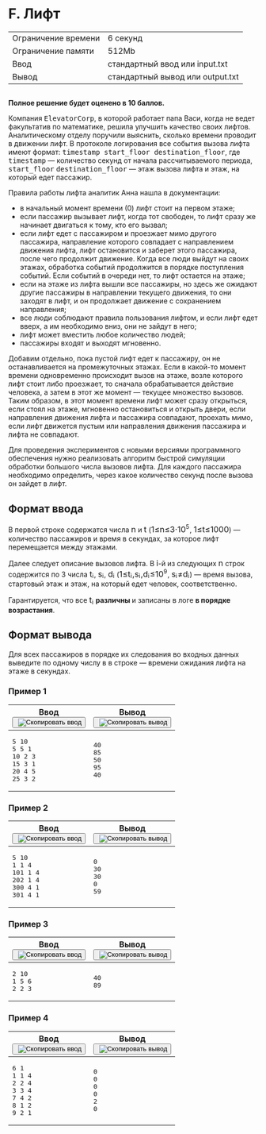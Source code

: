 <div class="problem__statement text" data-bem="{&quot;problem__statement&quot;:{}}">
<div class="problem-statement">
   <div class="header">
      <h1 class="title">F. Лифт</h1>
      <table>
         <tbody><tr class="time-limit">
            <td class="property-title">Ограничение времени</td>
            <td>6&nbsp;секунд</td>
         </tr>
         <tr class="memory-limit">
            <td class="property-title">Ограничение памяти</td>
            <td>512Mb</td>
         </tr>
         <tr class="input-file">
            <td class="property-title">Ввод</td>
            <td colspan="1">стандартный ввод или input.txt</td>
         </tr>
         <tr class="output-file">
            <td class="property-title">Вывод</td>
            <td colspan="1">стандартный вывод или output.txt</td>
         </tr>
      </tbody></table>
   </div>
   <h2></h2>
   <div class="legend">
      <!--l. 48-->
      <p style="text-indent: 0em;"><span style="font-weight: bold;">Полное решение будет оценено в 10 баллов.</span><!--l. 50-->
      </p><p style="text-indent: 0em;">Компания <span style="font-family: monospace;">ElevatorCorp</span>, в которой работает папа
      Васи, когда не ведет факультатив по математике, решила улучшить качество своих лифтов. Аналитическому отделу поручили выяснить,
      сколько времени проводит в движении лифт. В протоколе логирования все события вызова лифта имеют формат: <span style="font-family:
      monospace;">timestamp start_floor destination_floor</span>, где <span style="font-family: monospace;">timestamp</span>&nbsp;—
      количество секунд от начала рассчитываемого периода, <span style="font-family: monospace;">start_floor</span> <span style="font-family:
      monospace;">destination_floor</span>&nbsp;— этаж вызова лифта и этаж, на который едет пассажир. <!--l. 52-->
      </p><p style="text-indent: 0em;">Правила работы лифта аналитик Анна нашла в документации: </p><ul>
      <li>в начальный момент времени (0) лифт стоит на первом этаже; </li>
      <li>если пассажир вызывает лифт, когда тот свободен, то лифт сразу же начинает двигаться к тому, кто его вызвал; </li>
      <li>если лифт едет с пассажиром и проезжает мимо другого пассажира, направление которого совпадает с направлением движения
      лифта, лифт остановится и заберет этого пассажира, после чего продолжит движение. Когда все люди выйдут на своих этажах, обработка
      событий продолжится в порядке поступления событий. Если событий в очереди нет, то лифт остается на этаже; </li>
      <li>если на этаже из лифта вышли все пассажиры, но здесь же ожидают другие пассажиры в направлении текущего движения, то они
      заходят в лифт, и он продолжает движение с сохранением направления; </li>
      <li>все люди соблюдают правила пользования лифтом, и если лифт едет вверх, а им необходимо вниз, они не зайдут в него; </li>
      <li>лифт может вместить любое количество людей; </li>
      <li>пассажиры входят и выходят мгновенно.</li>
      </ul>
      <!--l. 63-->
      <p style="text-indent: 0em;">Добавим отдельно, пока пустой лифт едет к пассажиру, он не останавливается на промежуточных этажах.
      Если в какой-то момент времени одновременно происходит вызов на этаже, возле которого лифт стоит либо проезжает, то сначала
      обрабатывается действие человека, а затем в этот же момент&nbsp;— текущее множество вызовов. Таким образом, в этот момент
      времени лифт может сразу открыться, если стоял на этаже, мгновенно остановиться и открыть двери, если направления движения
      лифта и пассажира совпадают, проехать мимо, если лифт движется пустым или направления движения пассажира и лифта не совпадают.
      <!--l. 65-->
      </p><p style="text-indent: 0em;">Для проведения экспериментов с новыми версиями программного обеспечения нужно реализовать
      алгоритм быстрой симуляции обработки большого числа вызовов лифта. Для каждого пассажира необходимо определить, через какое
      количество секунд после вызова он зайдет в лифт. </p>
      <p></p>
      <p></p>
      <p></p>
      <p></p>

   </div>
   <h2>Формат ввода</h2>
   <div class="input-specification">
      <!--l. 71-->
      <p style="text-indent: 0em;">В первой строке содержатся числа <!--l. 71--><span class="MathJax_Preview" style="color: inherit; display: none;"></span><span id="MathJax-Element-1-Frame" class="mjx-chtml MathJax_CHTML" tabindex="0" style="font-size: 117%;"><span id="MJXc-Node-1" class="mjx-math" style="text-indent: 0em;"><span id="MJXc-Node-2" class="mjx-mrow"><span id="MJXc-Node-3" class="mjx-mi"><span class="mjx-char MJXc-TeX-math-I" style="padding-top: 0.247em; padding-bottom: 0.308em;">n</span></span></span></span></span><script type="math/mml" id="MathJax-Element-1"><math display="inline" style="text-indent: 0em;" xmlns="http://www.w3.org/1998/Math/MathML"><mi>n</mi></math></script> и <!--l. 71--><span class="MathJax_Preview" style="color: inherit; display: none;"></span><span id="MathJax-Element-2-Frame" class="mjx-chtml MathJax_CHTML" tabindex="0" style="font-size: 117%;"><span id="MJXc-Node-4" class="mjx-math" style="text-indent: 0em;"><span id="MJXc-Node-5" class="mjx-mrow"><span id="MJXc-Node-6" class="mjx-mi"><span class="mjx-char MJXc-TeX-math-I" style="padding-top: 0.43em; padding-bottom: 0.308em;">t</span></span></span></span></span><script type="math/mml" id="MathJax-Element-2"><math display="inline" style="text-indent: 0em;" xmlns="http://www.w3.org/1998/Math/MathML"><mi>t</mi></math></script> (<!--l. 71--><span class="MathJax_Preview" style="color: inherit; display: none;"></span><span id="MathJax-Element-3-Frame" class="mjx-chtml MathJax_CHTML" tabindex="0" style="font-size: 117%;"><span id="MJXc-Node-7" class="mjx-math" style="text-indent: 0em;"><span id="MJXc-Node-8" class="mjx-mrow"><span id="MJXc-Node-9" class="mjx-mn"><span class="mjx-char MJXc-TeX-main-R" style="padding-top: 0.369em; padding-bottom: 0.369em;">1</span></span><span id="MJXc-Node-10" class="mjx-mo MJXc-space3"><span class="mjx-char MJXc-TeX-main-R" style="padding-top: 0.369em; padding-bottom: 0.491em;">≤</span></span><span id="MJXc-Node-11" class="mjx-mi MJXc-space3"><span class="mjx-char MJXc-TeX-math-I" style="padding-top: 0.247em; padding-bottom: 0.308em;">n</span></span><span id="MJXc-Node-12" class="mjx-mo MJXc-space3"><span class="mjx-char MJXc-TeX-main-R" style="padding-top: 0.369em; padding-bottom: 0.491em;">≤</span></span><span id="MJXc-Node-13" class="mjx-mn MJXc-space3"><span class="mjx-char MJXc-TeX-main-R" style="padding-top: 0.369em; padding-bottom: 0.369em;">3</span></span><span id="MJXc-Node-14" class="mjx-mo MJXc-space2"><span class="mjx-char MJXc-TeX-main-R" style="padding-top: 0.003em; padding-bottom: 0.308em;">⋅</span></span><span id="MJXc-Node-15" class="mjx-mn MJXc-space2"><span class="mjx-char MJXc-TeX-main-R" style="padding-top: 0.369em; padding-bottom: 0.369em;">1</span></span><span id="MJXc-Node-16" class="mjx-msup"><span class="mjx-base"><span id="MJXc-Node-17" class="mjx-mrow"><span id="MJXc-Node-18" class="mjx-mn"><span class="mjx-char MJXc-TeX-main-R" style="padding-top: 0.369em; padding-bottom: 0.369em;">0</span></span></span></span><span class="mjx-sup" style="font-size: 70.7%; vertical-align: 0.591em; padding-left: 0px; padding-right: 0.071em;"><span id="MJXc-Node-19" class="mjx-mrow" style=""><span id="MJXc-Node-20" class="mjx-mn"><span class="mjx-char MJXc-TeX-main-R" style="padding-top: 0.369em; padding-bottom: 0.369em;">5</span></span></span></span></span></span></span></span><script type="math/mml" id="MathJax-Element-3"><math display="inline" style="text-indent: 0em;" xmlns="http://www.w3.org/1998/Math/MathML"><mn>1</mn> <mo>≤</mo> <mi>n</mi> <mo>≤</mo> <mn>3</mn> <mo>⋅</mo> <mn>1</mn><msup><mrow><mn>0</mn></mrow><mrow><mn>5</mn></mrow></msup></math></script>,
      <!--l. 71--><span class="MathJax_Preview" style="color: inherit; display: none;"></span><span id="MathJax-Element-4-Frame" class="mjx-chtml MathJax_CHTML" tabindex="0" style="font-size: 117%;"><span id="MJXc-Node-21" class="mjx-math" style="text-indent: 0em;"><span id="MJXc-Node-22" class="mjx-mrow"><span id="MJXc-Node-23" class="mjx-mn"><span class="mjx-char MJXc-TeX-main-R" style="padding-top: 0.369em; padding-bottom: 0.369em;">1</span></span><span id="MJXc-Node-24" class="mjx-mo MJXc-space3"><span class="mjx-char MJXc-TeX-main-R" style="padding-top: 0.369em; padding-bottom: 0.491em;">≤</span></span><span id="MJXc-Node-25" class="mjx-mi MJXc-space3"><span class="mjx-char MJXc-TeX-math-I" style="padding-top: 0.43em; padding-bottom: 0.308em;">t</span></span><span id="MJXc-Node-26" class="mjx-mo MJXc-space3"><span class="mjx-char MJXc-TeX-main-R" style="padding-top: 0.369em; padding-bottom: 0.491em;">≤</span></span><span id="MJXc-Node-27" class="mjx-mn MJXc-space3"><span class="mjx-char MJXc-TeX-main-R" style="padding-top: 0.369em; padding-bottom: 0.369em;">1</span></span><span id="MJXc-Node-28" class="mjx-mn"><span class="mjx-char MJXc-TeX-main-R" style="padding-top: 0.369em; padding-bottom: 0.369em;">0</span></span><span id="MJXc-Node-29" class="mjx-mn"><span class="mjx-char MJXc-TeX-main-R" style="padding-top: 0.369em; padding-bottom: 0.369em;">0</span></span><span id="MJXc-Node-30" class="mjx-mn"><span class="mjx-char MJXc-TeX-main-R" style="padding-top: 0.369em; padding-bottom: 0.369em;">0</span></span></span></span></span><script type="math/mml" id="MathJax-Element-4"><math display="inline" style="text-indent: 0em;" xmlns="http://www.w3.org/1998/Math/MathML"><mn>1</mn> <mo>≤</mo>
      <mi>t</mi> <mo>≤</mo> <mn>1</mn><mn>0</mn><mn>0</mn><mn>0</mn></math></script>)&nbsp;— количество пассажиров и время в секундах, за
      которое лифт перемещается между этажами. <!--l. 73-->
      </p><p style="text-indent: 0em;">Далее следует описание вызовов лифта. В <!--l. 73--><span class="MathJax_Preview" style="color: inherit; display: none;"></span><span id="MathJax-Element-5-Frame" class="mjx-chtml MathJax_CHTML" tabindex="0" style="font-size: 117%;"><span id="MJXc-Node-31" class="mjx-math" style="text-indent: 0em;"><span id="MJXc-Node-32" class="mjx-mrow"><span id="MJXc-Node-33" class="mjx-mi"><span class="mjx-char MJXc-TeX-math-I" style="padding-top: 0.43em; padding-bottom: 0.308em;">i</span></span></span></span></span><script type="math/mml" id="MathJax-Element-5"><math display="inline" style="text-indent:
      0em;" xmlns="http://www.w3.org/1998/Math/MathML"><mi>i</mi></math></script>-й из следующих <!--l. 73--><span class="MathJax_Preview" style="color: inherit; display: none;"></span><span id="MathJax-Element-6-Frame" class="mjx-chtml MathJax_CHTML" tabindex="0" style="font-size: 117%;"><span id="MJXc-Node-34" class="mjx-math" style="text-indent: 0em;"><span id="MJXc-Node-35" class="mjx-mrow"><span id="MJXc-Node-36" class="mjx-mi"><span class="mjx-char MJXc-TeX-math-I" style="padding-top: 0.247em; padding-bottom: 0.308em;">n</span></span></span></span></span><script type="math/mml" id="MathJax-Element-6"><math display="inline" style="text-indent:
      0em;" xmlns="http://www.w3.org/1998/Math/MathML"><mi>n</mi></math></script> строк содержится по 3 числа <!--l. 73--><span class="MathJax_Preview" style="color: inherit; display: none;"></span><span id="MathJax-Element-7-Frame" class="mjx-chtml MathJax_CHTML" tabindex="0" style="font-size: 117%;"><span id="MJXc-Node-37" class="mjx-math" style="text-indent: 0em;"><span id="MJXc-Node-38" class="mjx-mrow"><span id="MJXc-Node-39" class="mjx-msub"><span class="mjx-base"><span id="MJXc-Node-40" class="mjx-mrow"><span id="MJXc-Node-41" class="mjx-mi"><span class="mjx-char MJXc-TeX-math-I" style="padding-top: 0.43em; padding-bottom: 0.308em;">t</span></span></span></span><span class="mjx-sub" style="font-size: 70.7%; vertical-align: -0.212em; padding-right: 0.071em;"><span id="MJXc-Node-42" class="mjx-mrow" style=""><span id="MJXc-Node-43" class="mjx-mi"><span class="mjx-char MJXc-TeX-math-I" style="padding-top: 0.43em; padding-bottom: 0.308em;">i</span></span></span></span></span></span></span></span><script type="math/mml" id="MathJax-Element-7"><math display="inline" style="text-indent: 0em;" xmlns="http://www.w3.org/1998/Math/MathML"><msub><mrow><mi>t</mi></mrow><mrow><mi>i</mi></mrow></msub></math></script>,
      <!--l. 73--><span class="MathJax_Preview" style="color: inherit; display: none;"></span><span id="MathJax-Element-8-Frame" class="mjx-chtml MathJax_CHTML" tabindex="0" style="font-size: 117%;"><span id="MJXc-Node-44" class="mjx-math" style="text-indent: 0em;"><span id="MJXc-Node-45" class="mjx-mrow"><span id="MJXc-Node-46" class="mjx-msub"><span class="mjx-base"><span id="MJXc-Node-47" class="mjx-mrow"><span id="MJXc-Node-48" class="mjx-mi"><span class="mjx-char MJXc-TeX-math-I" style="padding-top: 0.247em; padding-bottom: 0.308em;">s</span></span></span></span><span class="mjx-sub" style="font-size: 70.7%; vertical-align: -0.212em; padding-right: 0.071em;"><span id="MJXc-Node-49" class="mjx-mrow" style=""><span id="MJXc-Node-50" class="mjx-mi"><span class="mjx-char MJXc-TeX-math-I" style="padding-top: 0.43em; padding-bottom: 0.308em;">i</span></span></span></span></span></span></span></span><script type="math/mml" id="MathJax-Element-8"><math display="inline" style="text-indent: 0em;" xmlns="http://www.w3.org/1998/Math/MathML"><msub><mrow><mi>s</mi></mrow><mrow><mi>i</mi></mrow></msub></math></script>,
      <!--l. 73--><span class="MathJax_Preview" style="color: inherit; display: none;"></span><span id="MathJax-Element-9-Frame" class="mjx-chtml MathJax_CHTML" tabindex="0" style="font-size: 117%;"><span id="MJXc-Node-51" class="mjx-math" style="text-indent: 0em;"><span id="MJXc-Node-52" class="mjx-mrow"><span id="MJXc-Node-53" class="mjx-msub"><span class="mjx-base" style="margin-right: -0.003em;"><span id="MJXc-Node-54" class="mjx-mrow"><span id="MJXc-Node-55" class="mjx-mi"><span class="mjx-char MJXc-TeX-math-I" style="padding-top: 0.491em; padding-bottom: 0.308em; padding-right: 0.003em;">d</span></span></span></span><span class="mjx-sub" style="font-size: 70.7%; vertical-align: -0.212em; padding-right: 0.071em;"><span id="MJXc-Node-56" class="mjx-mrow" style=""><span id="MJXc-Node-57" class="mjx-mi"><span class="mjx-char MJXc-TeX-math-I" style="padding-top: 0.43em; padding-bottom: 0.308em;">i</span></span></span></span></span></span></span></span><script type="math/mml" id="MathJax-Element-9"><math display="inline" style="text-indent: 0em;" xmlns="http://www.w3.org/1998/Math/MathML"><msub><mrow><mi>d</mi></mrow><mrow><mi>i</mi></mrow></msub></math></script>
      (<!--l. 73--><span class="MathJax_Preview" style="color: inherit; display: none;"></span><span id="MathJax-Element-10-Frame" class="mjx-chtml MathJax_CHTML" tabindex="0" style="font-size: 117%;"><span id="MJXc-Node-58" class="mjx-math" style="text-indent: 0em;"><span id="MJXc-Node-59" class="mjx-mrow"><span id="MJXc-Node-60" class="mjx-mn"><span class="mjx-char MJXc-TeX-main-R" style="padding-top: 0.369em; padding-bottom: 0.369em;">1</span></span><span id="MJXc-Node-61" class="mjx-mo MJXc-space3"><span class="mjx-char MJXc-TeX-main-R" style="padding-top: 0.369em; padding-bottom: 0.491em;">≤</span></span><span id="MJXc-Node-62" class="mjx-msub MJXc-space3"><span class="mjx-base"><span id="MJXc-Node-63" class="mjx-mrow"><span id="MJXc-Node-64" class="mjx-mi"><span class="mjx-char MJXc-TeX-math-I" style="padding-top: 0.43em; padding-bottom: 0.308em;">t</span></span></span></span><span class="mjx-sub" style="font-size: 70.7%; vertical-align: -0.212em; padding-right: 0.071em;"><span id="MJXc-Node-65" class="mjx-mrow" style=""><span id="MJXc-Node-66" class="mjx-mi"><span class="mjx-char MJXc-TeX-math-I" style="padding-top: 0.43em; padding-bottom: 0.308em;">i</span></span></span></span></span><span id="MJXc-Node-67" class="mjx-mo"><span class="mjx-char MJXc-TeX-main-R" style="margin-top: -0.18em; padding-bottom: 0.553em;">,</span></span><span id="MJXc-Node-68" class="mjx-msub MJXc-space1"><span class="mjx-base"><span id="MJXc-Node-69" class="mjx-mrow"><span id="MJXc-Node-70" class="mjx-mi"><span class="mjx-char MJXc-TeX-math-I" style="padding-top: 0.247em; padding-bottom: 0.308em;">s</span></span></span></span><span class="mjx-sub" style="font-size: 70.7%; vertical-align: -0.212em; padding-right: 0.071em;"><span id="MJXc-Node-71" class="mjx-mrow" style=""><span id="MJXc-Node-72" class="mjx-mi"><span class="mjx-char MJXc-TeX-math-I" style="padding-top: 0.43em; padding-bottom: 0.308em;">i</span></span></span></span></span><span id="MJXc-Node-73" class="mjx-mo"><span class="mjx-char MJXc-TeX-main-R" style="margin-top: -0.18em; padding-bottom: 0.553em;">,</span></span><span id="MJXc-Node-74" class="mjx-msub MJXc-space1"><span class="mjx-base" style="margin-right: -0.003em;"><span id="MJXc-Node-75" class="mjx-mrow"><span id="MJXc-Node-76" class="mjx-mi"><span class="mjx-char MJXc-TeX-math-I" style="padding-top: 0.491em; padding-bottom: 0.308em; padding-right: 0.003em;">d</span></span></span></span><span class="mjx-sub" style="font-size: 70.7%; vertical-align: -0.212em; padding-right: 0.071em;"><span id="MJXc-Node-77" class="mjx-mrow" style=""><span id="MJXc-Node-78" class="mjx-mi"><span class="mjx-char MJXc-TeX-math-I" style="padding-top: 0.43em; padding-bottom: 0.308em;">i</span></span></span></span></span><span id="MJXc-Node-79" class="mjx-mo MJXc-space3"><span class="mjx-char MJXc-TeX-main-R" style="padding-top: 0.369em; padding-bottom: 0.491em;">≤</span></span><span id="MJXc-Node-80" class="mjx-mn MJXc-space3"><span class="mjx-char MJXc-TeX-main-R" style="padding-top: 0.369em; padding-bottom: 0.369em;">1</span></span><span id="MJXc-Node-81" class="mjx-msup"><span class="mjx-base"><span id="MJXc-Node-82" class="mjx-mrow"><span id="MJXc-Node-83" class="mjx-mn"><span class="mjx-char MJXc-TeX-main-R" style="padding-top: 0.369em; padding-bottom: 0.369em;">0</span></span></span></span><span class="mjx-sup" style="font-size: 70.7%; vertical-align: 0.591em; padding-left: 0px; padding-right: 0.071em;"><span id="MJXc-Node-84" class="mjx-mrow" style=""><span id="MJXc-Node-85" class="mjx-mn"><span class="mjx-char MJXc-TeX-main-R" style="padding-top: 0.369em; padding-bottom: 0.369em;">9</span></span></span></span></span></span></span></span><script type="math/mml" id="MathJax-Element-10"><math display="inline" style="text-indent: 0em;" xmlns="http://www.w3.org/1998/Math/MathML"><mn>1</mn> <mo>≤</mo>
      <msub><mrow><mi>t</mi></mrow><mrow><mi>i</mi></mrow></msub><mo>,</mo><msub><mrow><mi>s</mi></mrow><mrow><mi>i</mi></mrow></msub><mo>,</mo><msub><mrow><mi>d</mi></mrow><mrow><mi>i</mi></mrow></msub>
      <mo>≤</mo> <mn>1</mn><msup><mrow><mn>0</mn></mrow><mrow><mn>9</mn></mrow></msup></math></script>, <!--l. 73--><span class="MathJax_Preview" style="color: inherit; display: none;"></span><span id="MathJax-Element-11-Frame" class="mjx-chtml MathJax_CHTML" tabindex="0" style="font-size: 117%;"><span id="MJXc-Node-86" class="mjx-math" style="text-indent: 0em;"><span id="MJXc-Node-87" class="mjx-mrow"><span id="MJXc-Node-88" class="mjx-msub"><span class="mjx-base"><span id="MJXc-Node-89" class="mjx-mrow"><span id="MJXc-Node-90" class="mjx-mi"><span class="mjx-char MJXc-TeX-math-I" style="padding-top: 0.247em; padding-bottom: 0.308em;">s</span></span></span></span><span class="mjx-sub" style="font-size: 70.7%; vertical-align: -0.212em; padding-right: 0.071em;"><span id="MJXc-Node-91" class="mjx-mrow" style=""><span id="MJXc-Node-92" class="mjx-mi"><span class="mjx-char MJXc-TeX-math-I" style="padding-top: 0.43em; padding-bottom: 0.308em;">i</span></span></span></span></span><span id="MJXc-Node-93" class="mjx-mo MJXc-space3"><span class="mjx-char MJXc-TeX-main-R" style="padding-top: 0.43em; padding-bottom: 0.553em;">≠</span></span><span id="MJXc-Node-94" class="mjx-msub MJXc-space3"><span class="mjx-base" style="margin-right: -0.003em;"><span id="MJXc-Node-95" class="mjx-mrow"><span id="MJXc-Node-96" class="mjx-mi"><span class="mjx-char MJXc-TeX-math-I" style="padding-top: 0.491em; padding-bottom: 0.308em; padding-right: 0.003em;">d</span></span></span></span><span class="mjx-sub" style="font-size: 70.7%; vertical-align: -0.212em; padding-right: 0.071em;"><span id="MJXc-Node-97" class="mjx-mrow" style=""><span id="MJXc-Node-98" class="mjx-mi"><span class="mjx-char MJXc-TeX-math-I" style="padding-top: 0.43em; padding-bottom: 0.308em;">i</span></span></span></span></span></span></span></span><script type="math/mml" id="MathJax-Element-11"><math display="inline" style="text-indent: 0em;" xmlns="http://www.w3.org/1998/Math/MathML"><msub><mrow><mi>s</mi></mrow><mrow><mi>i</mi></mrow></msub><mo>≠</mo><msub><mrow><mi>d</mi></mrow><mrow><mi>i</mi></mrow></msub></math></script>)&nbsp;—
      время вызова, стартовый этаж и этаж, на который едет человек, соответственно. <!--l. 75-->
      </p><p style="text-indent: 0em;">Гарантируется, что все <!--l. 75--><span class="MathJax_Preview" style="color: inherit; display: none;"></span><span id="MathJax-Element-12-Frame" class="mjx-chtml MathJax_CHTML" tabindex="0" style="font-size: 117%;"><span id="MJXc-Node-99" class="mjx-math" style="text-indent: 0em;"><span id="MJXc-Node-100" class="mjx-mrow"><span id="MJXc-Node-101" class="mjx-msub"><span class="mjx-base"><span id="MJXc-Node-102" class="mjx-mrow"><span id="MJXc-Node-103" class="mjx-mi"><span class="mjx-char MJXc-TeX-math-I" style="padding-top: 0.43em; padding-bottom: 0.308em;">t</span></span></span></span><span class="mjx-sub" style="font-size: 70.7%; vertical-align: -0.212em; padding-right: 0.071em;"><span id="MJXc-Node-104" class="mjx-mrow" style=""><span id="MJXc-Node-105" class="mjx-mi"><span class="mjx-char MJXc-TeX-math-I" style="padding-top: 0.43em; padding-bottom: 0.308em;">i</span></span></span></span></span></span></span></span><script type="math/mml" id="MathJax-Element-12"><math display="inline" style="text-indent: 0em;" xmlns="http://www.w3.org/1998/Math/MathML"><msub><mrow><mi>t</mi></mrow><mrow><mi>i</mi></mrow></msub></math></script>
      <span style="font-weight: bold;">различны </span>и записаны в логе <span style="font-weight: bold;">в порядке возрастания</span>.
      </p>
      <p></p>
      <p></p>

   </div>
   <h2>Формат вывода</h2>
   <div class="output-specification">
      <!--l. 80-->
      <p style="text-indent: 0em;">Для всех пассажиров в порядке их следования во входных данных выведите по одному числу в в строке&nbsp;—
      времени ожидания лифта на этаже в секундах. </p>

   </div>
   <h3>Пример 1</h3>
   <table class="sample-tests">
      <thead>
         <tr>
            <th>Ввод<div class="problem__copy-sample"><button class="button button_theme_pseudo button_size_s button_only-icon_yes problem__copy-button problem__copy-button_type_input i-bem" data-bem="{&quot;button&quot;:{}}" role="button" type="button" title="Скопировать ввод"><span class="button__text">&nbsp;<img class="image button__icon button__icon_role_copy" src="//yastatic.net/lego/_/La6qi18Z8LwgnZdsAr1qy1GwCwo.gif" alt="Скопировать ввод"></span></button></div></th>
            <th>Вывод<div class="problem__copy-sample"><button class="button button_theme_pseudo button_size_s button_only-icon_yes problem__copy-button problem__copy-button_type_output i-bem" data-bem="{&quot;button&quot;:{}}" role="button" type="button" title="Скопировать вывод"><span class="button__text">&nbsp;<img class="image button__icon button__icon_role_copy" src="//yastatic.net/lego/_/La6qi18Z8LwgnZdsAr1qy1GwCwo.gif" alt="Скопировать вывод"></span></button></div></th>
         </tr>
      </thead>
      <tbody>
         <tr>
            <td><pre>5 10
5 5 1
10 2 3
15 3 1
20 4 5
25 3 2
</pre></td>
            <td><pre>40
85
50
95
40
</pre></td>
         </tr>
      </tbody>
   </table>
   <h3>Пример 2</h3>
   <table class="sample-tests">
      <thead>
         <tr>
            <th>Ввод<div class="problem__copy-sample"><button class="button button_theme_pseudo button_size_s button_only-icon_yes problem__copy-button problem__copy-button_type_input i-bem" data-bem="{&quot;button&quot;:{}}" role="button" type="button" title="Скопировать ввод"><span class="button__text">&nbsp;<img class="image button__icon button__icon_role_copy" src="//yastatic.net/lego/_/La6qi18Z8LwgnZdsAr1qy1GwCwo.gif" alt="Скопировать ввод"></span></button></div></th>
            <th>Вывод<div class="problem__copy-sample"><button class="button button_theme_pseudo button_size_s button_only-icon_yes problem__copy-button problem__copy-button_type_output i-bem" data-bem="{&quot;button&quot;:{}}" role="button" type="button" title="Скопировать вывод"><span class="button__text">&nbsp;<img class="image button__icon button__icon_role_copy" src="//yastatic.net/lego/_/La6qi18Z8LwgnZdsAr1qy1GwCwo.gif" alt="Скопировать вывод"></span></button></div></th>
         </tr>
      </thead>
      <tbody>
         <tr>
            <td><pre>5 10
1 1 4
101 1 4
202 1 4
300 4 1
301 4 1
</pre></td>
            <td><pre>0
30
30
0
59
</pre></td>
         </tr>
      </tbody>
   </table>
   <h3>Пример 3</h3>
   <table class="sample-tests">
      <thead>
         <tr>
            <th>Ввод<div class="problem__copy-sample"><button class="button button_theme_pseudo button_size_s button_only-icon_yes problem__copy-button problem__copy-button_type_input i-bem" data-bem="{&quot;button&quot;:{}}" role="button" type="button" title="Скопировать ввод"><span class="button__text">&nbsp;<img class="image button__icon button__icon_role_copy" src="//yastatic.net/lego/_/La6qi18Z8LwgnZdsAr1qy1GwCwo.gif" alt="Скопировать ввод"></span></button></div></th>
            <th>Вывод<div class="problem__copy-sample"><button class="button button_theme_pseudo button_size_s button_only-icon_yes problem__copy-button problem__copy-button_type_output i-bem" data-bem="{&quot;button&quot;:{}}" role="button" type="button" title="Скопировать вывод"><span class="button__text">&nbsp;<img class="image button__icon button__icon_role_copy" src="//yastatic.net/lego/_/La6qi18Z8LwgnZdsAr1qy1GwCwo.gif" alt="Скопировать вывод"></span></button></div></th>
         </tr>
      </thead>
      <tbody>
         <tr>
            <td><pre>2 10
1 5 6
2 2 3
</pre></td>
            <td><pre>40
89
</pre></td>
         </tr>
      </tbody>
   </table>
   <h3>Пример 4</h3>
   <table class="sample-tests">
      <thead>
         <tr>
            <th>Ввод<div class="problem__copy-sample"><button class="button button_theme_pseudo button_size_s button_only-icon_yes problem__copy-button problem__copy-button_type_input i-bem" data-bem="{&quot;button&quot;:{}}" role="button" type="button" title="Скопировать ввод"><span class="button__text">&nbsp;<img class="image button__icon button__icon_role_copy" src="//yastatic.net/lego/_/La6qi18Z8LwgnZdsAr1qy1GwCwo.gif" alt="Скопировать ввод"></span></button></div></th>
            <th>Вывод<div class="problem__copy-sample"><button class="button button_theme_pseudo button_size_s button_only-icon_yes problem__copy-button problem__copy-button_type_output i-bem" data-bem="{&quot;button&quot;:{}}" role="button" type="button" title="Скопировать вывод"><span class="button__text">&nbsp;<img class="image button__icon button__icon_role_copy" src="//yastatic.net/lego/_/La6qi18Z8LwgnZdsAr1qy1GwCwo.gif" alt="Скопировать вывод"></span></button></div></th>
         </tr>
      </thead>
      <tbody>
         <tr>
            <td><pre>6 1
1 1 4
2 2 4
3 3 4
7 4 2
8 1 2
9 2 1
</pre></td>
            <td><pre>0
0
0
0
2
0
</pre></td>
         </tr>
      </tbody>
   </table>
</div></div>